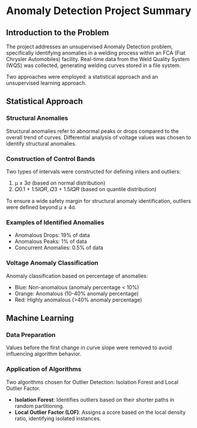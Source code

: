 # Anomaly Detection Project Summary

## Introduction to the Problem
The project addresses an unsupervised Anomaly Detection problem, specifically identifying anomalies in a welding process within an FCA (Fiat Chrysler Automobiles) facility. Real-time data from the Weld Quality System (WQS) was collected, generating welding curves stored in a file system.

Two approaches were employed: a statistical approach and an unsupervised learning approach.

## Statistical Approach
### Structural Anomalies
Structural anomalies refer to abnormal peaks or drops compared to the overall trend of curves. Differential analysis of voltage values was chosen to identify structural anomalies.

### Construction of Control Bands
Two types of intervals were constructed for defining inliers and outliers:
1. μ ± 3σ (based on normal distribution)
2. 𝑄0.1 + 1.5𝐼𝑄𝑅, 𝑄3 + 1.5𝐼𝑄𝑅 (based on quantile distribution)

To ensure a wide safety margin for structural anomaly identification, outliers were defined beyond μ ± 4σ.

### Examples of Identified Anomalies
- Anomalous Drops: 19% of data
- Anomalous Peaks: 1% of data
- Concurrent Anomalies: 0.5% of data

### Voltage Anomaly Classification
Anomaly classification based on percentage of anomalies:
- Blue: Non-anomalous (anomaly percentage < 10%)
- Orange: Anomalous (10-40% anomaly percentage)
- Red: Highly anomalous (>40% anomaly percentage)

## Machine Learning
### Data Preparation
Values before the first change in curve slope were removed to avoid influencing algorithm behavior.

### Application of Algorithms
Two algorithms chosen for Outlier Detection: Isolation Forest and Local Outlier Factor.

- **Isolation Forest**: Identifies outliers based on their shorter paths in random partitioning.
- **Local Outlier Factor (LOF)**: Assigns a score based on the local density ratio, identifying isolated instances.

